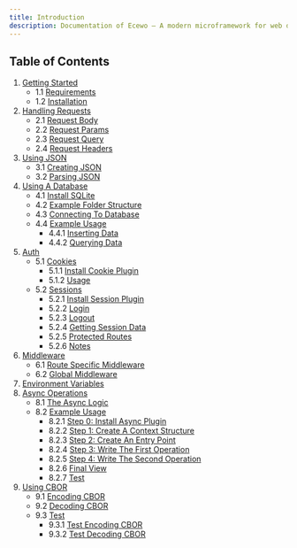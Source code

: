 ```yaml
---
title: Introduction
description: Documentation of Ecewo — A modern microframework for web development in C
---
```


## Table of Contents

1. [Getting Started](/docs/getting-started)
    - 1.1 [Requirements](/docs/getting-started#requirements)
    - 1.2 [Installation](/docs/getting-started#installation)
2. [Handling Requests](/docs/handling-requests)
    - 2.1 [Request Body](/docs/handling-requests#request-body)
    - 2.2 [Request Params](/docs/handling-requests#request-params)
    - 2.3 [Request Query](/docs/handling-requests#request-query)
    - 2.4 [Request Headers](/docs/handling-requests#request-headers)
3. [Using JSON](/docs/using-json)
    - 3.1 [Creating JSON](/docs/using-json#creating-json)
    - 3.2 [Parsing JSON](/docs/using-json#parsing-json)
4. [Using A Database](/docs/using-a-database)
    - 4.1 [Install SQLite](/docs/using-a-database#install-sqlite)
    - 4.2 [Example Folder Structure](/docs/using-a-database#example-folder-structure)
    - 4.3 [Connecting To Database](/docs/using-a-database#connecting-to-database)
    - 4.4 [Example Usage](/docs/using-a-database#example-usage)
        - 4.4.1 [Inserting Data](/docs/using-a-database#inserting-data)
        - 4.4.2 [Querying Data](/docs/using-a-database#querying-data)
5. [Auth](/docs/auth)
    - 5.1 [Cookies](/docs/auth#cookies)
        - 5.1.1 [Install Cookie Plugin](/docs/auth#install-cookie-plugin)
        - 5.1.2 [Usage](/docs/auth#usage)
    - 5.2 [Sessions](/docs/auth#sessions)
        - 5.2.1 [Install Session Plugin](/docs/auth#install-session-plugin)
        - 5.2.2 [Login](/docs/auth#login)
        - 5.2.3 [Logout](/docs/auth#logout)
        - 5.2.4 [Getting Session Data](/docs/auth#getting-session-data)
        - 5.2.5 [Protected Routes](/docs/auth#protected-routes)
        - 5.2.6 [Notes](/docs/auth#notes)
6. [Middleware](/docs/middleware)
    - 6.1 [Route Specific Middleware](/docs/middleware#route-specific-middleware)
    - 6.2 [Global Middleware](/docs/middleware#global-middleware)
7. [Environment Variables](/docs/environment-variables)
8. [Async Operations](/docs/async-operations)
    - 8.1 [The Async Logic](/docs/async-operations#the-async-logic)
    - 8.2 [Example Usage](/docs/async-operations#example-usage)
        - 8.2.1 [Step 0: Install Async Plugin](/docs/async-operations#install-async-plugin)
        - 8.2.2 [Step 1: Create A Context Structure](/docs/async-operations#step-1-create-a-context-structure)
        - 8.2.3 [Step 2: Create An Entry Point](/docs/async-operations#step-2-create-an-entry-point)
        - 8.2.4 [Step 3: Write The First Operation](http://localhost:4321/docs/async-operations#step-3-write-the-first-operation)
        - 8.2.5 [Step 4: Write The Second Operation](http://localhost:4321/docs/async-operations#step-4-write-the-second-operation)
        - 8.2.6 [Final View](/docs/async-operations#final-view)
        - 8.2.7 [Test](/docs/async-operations#test)
9. [Using CBOR](/docs/using-cbor)
    - 9.1 [Encoding CBOR](/docs/using-cbor#encoding-cbor)
    - 9.2 [Decoding CBOR](/docs/using-cbor#decoding-cbor)
    - 9.3 [Test](/docs/using-cbor#test)
        - 9.3.1 [Test Encoding CBOR](/docs/using-cbor/#test-encoding-cbor)
        - 9.3.2 [Test Decoding CBOR](/docs/using-cbor/#testing-decoding-cbor)

